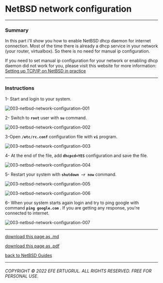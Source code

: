 # NetBSD network configuration

-------------------------

### Summary

In this part i'll show you how to enable NetBSD dhcp daemon for internet connection. Most of the time there is already a dhcp service in your network (your router, virtualbox). So there is no need for manual ip configuration. 

If you need to set manual ip configuration for your network or enabling dhcp daemon did not work for you, please visit this website for more information: [Setting up TCP/IP on NetBSD in practice](https://www.netbsd.org/docs/guide/en/chap-net-practice.html)

--------------------

### Instructions

1- Start and login to your system.

![003-netbsd-network-configuration-001](/images/003-netbsd-network-configuration-001.png)

2- Switch to **`root`** user with **`su`** command.

![003-netbsd-network-configuration-002](/images/003-netbsd-network-configuration-002.png)

3-Open **`/etc/rc.conf`** configuration file with **`vi`** program.

![003-netbsd-network-configuration-003](/images/003-netbsd-network-configuration-003.png)

4- At the end of the file, add **`dhcpcd=YES`** configuration and save the file.

![003-netbsd-network-configuration-004](/images/003-netbsd-network-configuration-004.png)

5- Restart your system with **`shutdown -r now`** command.

![003-netbsd-network-configuration-005](/images/003-netbsd-network-configuration-005.png)

![003-netbsd-network-configuration-006](/images/003-netbsd-network-configuration-006.png)

6- When your system starts again login and try to ping google with command **`ping google.com`** . If you are getting any response, you're connected to internet.

![003-netbsd-network-configuration-007](/images/003-netbsd-network-configuration-007.png)

------------------------------

[download this page as .md](https://raw.githubusercontent.com/retrokid/retrokid.github.io/master/tech_notes/netbsd_guides/003-netbsd-network-configuration.md)

[download this page as .pdf](https://raw.githubusercontent.com/retrokid/retrokid.github.io/master/tech_notes/netbsd_guides/003-netbsd-network-configuration.pdf)

[back to NetBSD Guides](./netbsd-guides)

------------------------------

###### COPYRIGHT © 2022 EFE ERTUGRUL. ALL RIGHTS RESERVED. FREE FOR PERSONAL USE.